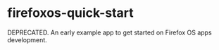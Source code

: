 firefoxos-quick-start
=====================

DEPRECATED. An early example app to get started on Firefox OS apps development.
